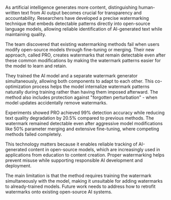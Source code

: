 As artificial intelligence generates more content, distinguishing human-written text from AI output becomes crucial for transparency and accountability. Researchers have developed a precise watermarking technique that embeds detectable patterns directly into open-source language models, allowing reliable identification of AI-generated text while maintaining quality.

The team discovered that existing watermarking methods fail when users modify open-source models through fine-tuning or merging. Their new approach, called PRO, creates watermarks that remain detectable even after these common modifications by making the watermark patterns easier for the model to learn and retain.

They trained the AI model and a separate watermark generator simultaneously, allowing both components to adapt to each other. This co-optimization process helps the model internalize watermark patterns naturally during training rather than having them imposed afterward. The method also includes protection against "forgotten perturbation" - when model updates accidentally remove watermarks.

Experiments showed PRO achieved 99% detection accuracy while reducing text quality degradation by 20.5% compared to previous methods. The watermark remained detectable even after aggressive model modifications like 50% parameter merging and extensive fine-tuning, where competing methods failed completely.

This technology matters because it enables reliable tracking of AI-generated content in open-source models, which are increasingly used in applications from education to content creation. Proper watermarking helps prevent misuse while supporting responsible AI development and deployment.

The main limitation is that the method requires training the watermark simultaneously with the model, making it unsuitable for adding watermarks to already-trained models. Future work needs to address how to retrofit watermarks onto existing open-source AI systems.